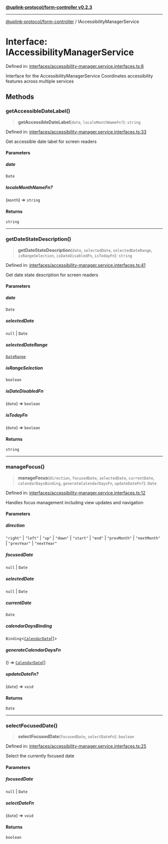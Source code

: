 [**@uplink-protocol/form-controller v0.2.3**](../README.md)

***

[@uplink-protocol/form-controller](../globals.md) / IAccessibilityManagerService

# Interface: IAccessibilityManagerService

Defined in: [interfaces/accessibility-manager.service.interfaces.ts:8](https://github.com/jmkcoder/uplink-protocol-calendar/blob/b9b5d949a141a189c8cea12210e36bb76f18ad06/src/interfaces/accessibility-manager.service.interfaces.ts#L8)

Interface for the AccessibilityManagerService
Coordinates accessibility features across multiple services

## Methods

### getAccessibleDateLabel()

> **getAccessibleDateLabel**(`date`, `localeMonthNameFn?`): `string`

Defined in: [interfaces/accessibility-manager.service.interfaces.ts:33](https://github.com/jmkcoder/uplink-protocol-calendar/blob/b9b5d949a141a189c8cea12210e36bb76f18ad06/src/interfaces/accessibility-manager.service.interfaces.ts#L33)

Get accessible date label for screen readers

#### Parameters

##### date

`Date`

##### localeMonthNameFn?

(`month`) => `string`

#### Returns

`string`

***

### getDateStateDescription()

> **getDateStateDescription**(`date`, `selectedDate`, `selectedDateRange`, `isRangeSelection`, `isDateDisabledFn`, `isTodayFn`): `string`

Defined in: [interfaces/accessibility-manager.service.interfaces.ts:41](https://github.com/jmkcoder/uplink-protocol-calendar/blob/b9b5d949a141a189c8cea12210e36bb76f18ad06/src/interfaces/accessibility-manager.service.interfaces.ts#L41)

Get date state description for screen readers

#### Parameters

##### date

`Date`

##### selectedDate

`null` | `Date`

##### selectedDateRange

[`DateRange`](DateRange.md)

##### isRangeSelection

`boolean`

##### isDateDisabledFn

(`date`) => `boolean`

##### isTodayFn

(`date`) => `boolean`

#### Returns

`string`

***

### manageFocus()

> **manageFocus**(`direction`, `focusedDate`, `selectedDate`, `currentDate`, `calendarDaysBinding`, `generateCalendarDaysFn`, `updateDateFn?`): `Date`

Defined in: [interfaces/accessibility-manager.service.interfaces.ts:12](https://github.com/jmkcoder/uplink-protocol-calendar/blob/b9b5d949a141a189c8cea12210e36bb76f18ad06/src/interfaces/accessibility-manager.service.interfaces.ts#L12)

Handles focus management including view updates and navigation

#### Parameters

##### direction

`"right"` | `"left"` | `"up"` | `"down"` | `"start"` | `"end"` | `"prevMonth"` | `"nextMonth"` | `"prevYear"` | `"nextYear"`

##### focusedDate

`null` | `Date`

##### selectedDate

`null` | `Date`

##### currentDate

`Date`

##### calendarDaysBinding

`Binding`\<[`CalendarDate`](CalendarDate.md)[]\>

##### generateCalendarDaysFn

() => [`CalendarDate`](CalendarDate.md)[]

##### updateDateFn?

(`date`) => `void`

#### Returns

`Date`

***

### selectFocusedDate()

> **selectFocusedDate**(`focusedDate`, `selectDateFn`): `boolean`

Defined in: [interfaces/accessibility-manager.service.interfaces.ts:25](https://github.com/jmkcoder/uplink-protocol-calendar/blob/b9b5d949a141a189c8cea12210e36bb76f18ad06/src/interfaces/accessibility-manager.service.interfaces.ts#L25)

Select the currently focused date

#### Parameters

##### focusedDate

`null` | `Date`

##### selectDateFn

(`date`) => `void`

#### Returns

`boolean`
